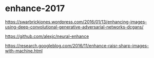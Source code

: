 # enhance-2017

https://swarbrickjones.wordpress.com/2016/01/13/enhancing-images-using-deep-convolutional-generative-adversarial-networks-dcgans/

https://github.com/alexjc/neural-enhance

https://research.googleblog.com/2016/11/enhance-raisr-sharp-images-with-machine.html

